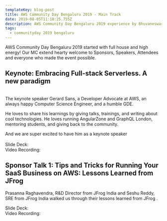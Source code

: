 ```yaml
---
templateKey: blog-post
title: AWS Community Day Bengaluru 2019 - Main Track
date: 2019-08-05T11:18:25.755Z
description: AWS Community Day Bengaluru 2019 experience by Bhuvaneswari Subramani
tags:
  - communityday 2019 bengaluru
---
```

AWS Community Day Bengaluru 2019 started with full house and high energy! Our MC extend hearty welcome to Sponsors, Speakers, Attendees and everyone who made the event possible.

## Keynote: Embracing Full-stack Serverless. A new paradigm

\
The keynote speaker Gerard Sans, a Developer Advocate at AWS, an always happy Computer Science Engineer, and a humble GDE.

He loves to share his learnings by giving talks, trainings, and writing about cool technologies. He loves running AngularZone and GraphQL London, mentoring students, and giving back to the community.

And we are super excited to have him as a keynote speaker\
\
Slide Deck: \
Video Recording: 

<Photo>

## Sponsor Talk 1: Tips and Tricks for Running Your SaaS Business on AWS: Lessons Learned from JFrog 



Prasanna Raghavendra, R&D Director from JFrog India and Seshu Reddy, SRE from JFrog India walked us through their lessons learned from JFrog.

Slide Deck: \
Video Recording: 

<Photo>
